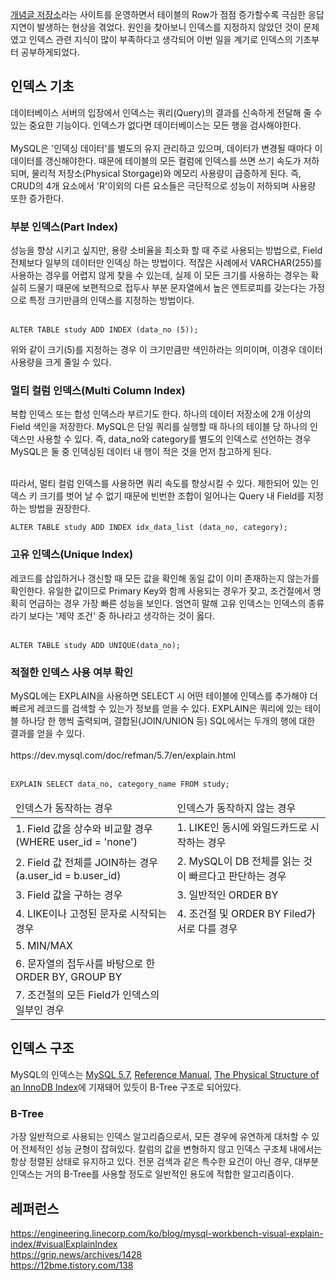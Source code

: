 <a href="https://github.com/KimJongHyeok2/collect">개념글 저장소</a>라는 사이트를 운영하면서 테이블의 Row가 점점 증가할수록 극심한 응답 지연이 발생하는 현상을 겪었다. 원인을 찾아보니 인덱스를 지정하지 않았던 것이 문제였고 인덱스 관련 지식이 많이 부족하다고 생각되어 이번 일을 계기로 인덱스의 기초부터 공부하게되었다.

## 인덱스 기초
데이터베이스 서버의 입장에서 인덱스는 쿼리(Query)의 결과를 신속하게 전달해 줄 수 있는 중요한 기능이다. 인덱스가 없다면 데이터베이스는 모든 행을 검사해야한다. <br><br>
MySQL은 '인덱싱 데이터'를 별도의 유지 관리하고 있으며, 데이터가 변경될 때마다 이 데이터를 갱신해야한다. 때문에 테이블의 모든 컬럼에 인덱스를 쓰면 쓰기 속도가 저하되며, 물리적 저장소(Physical Storgage)와 메모리 사용량이 급증하게 된다. 즉, CRUD의 4개 요소에서 'R'이외의 다른 요소들은 극단적으로 성능이 저하되며 사용량 또한 증가한다.

<h3>부분 인덱스(Part Index)</h3>
성능을 향상 시키고 싶지만, 용량 소비율을 최소화 할 때 주로 사용되는 방법으로, Field 전체보다 일부의 데이터만 인덱싱 하는 방법이다. 적잖은 사례에서 VARCHAR(255)를 사용하는 경우를 어렵지 않게 찾을 수 있는데, 실제 이 모든 크기를 사용하는 경우는 확실히 드물기 때문에 보편적으로 접두사 부분 문자열에서 높은 엔트로피를 갖는다는 가정으로 특정 크기만큼의 인덱스를 지정하는 방법이다.<br><br>

```mysql
ALTER TABLE study ADD INDEX (data_no (5));
```

위와 같이 크기(5)를 지정하는 경우 이 크기만큼만 색인하라는 의미이며, 이경우 데이터 사용량을 크게 줄일 수 있다.

<h3>멀티 컬럼 인덱스(Multi Column Index)</h3>
복합 인덱스 또는 합성 인덱스라 부르기도 한다. 하나의 데이터 저장소에 2개 이상의 Field 색인을 저장한다. MySQL은 단일 쿼리를 실행할 때 하나의 테이블 당 하나의 인덱스만 사용할 수 있다. 즉, data_no와 category를 별도의 인덱스로 선언하는 경우 MySQL은 둘 중 인덱싱된 데이터 내 행이 적은 것을 먼저 참고하게 된다.<br><br>

따라서, 멀티 컬럼 인덱스를 사용하면 쿼리 속도를 향상시킬 수 있다. 제한되어 있는 인덱스 키 크기를 벗어 날 수 없기 때문에 빈번한 조합이 일어나는 Query 내 Field를 지정하는 방법을 권장한다.

```mysql
ALTER TABLE study ADD INDEX idx_data_list (data_no, category);
```
<h3>고유 인덱스(Unique Index)</h3>
레코드를 삽입하거나 갱신할 때 모든 값을 확인해 동일 값이 이미 존재하는지 않는가를 확인한다. 유일한 값이므로 Primary Key와 함께 사용되는 경우가 잦고, 조건절에서 명확히 언급하는 경우 가장 빠른 성능을 보인다. 엄연히 말해 고유 인덱스는 인덱스의 종류라기 보다는 '제약 조건' 중 하나라고 생각하는 것이 옳다.<br><br>

```mysql
ALTER TABLE study ADD UNIQUE(data_no);
```
<h3>적절한 인덱스 사용 여부 확인</h3>
MySQL에는 EXPLAIN을 사용하면 SELECT 시 어떤 테이블에 인덱스를 추가해야 더 빠르게 레코드를 검색할 수 있는가 정보를 얻을 수 있다. EXPLAIN은 쿼리에 있는 테이블 하나당 한 행씩 출력되며, 결합된(JOIN/UNION 등) SQL에서는 두개의 행에 대한 결과를 얻을 수 있다.<br><br>
https://dev.mysql.com/doc/refman/5.7/en/explain.html<br><br>

```mysql
EXPLAIN SELECT data_no, category_name FROM study;
```

<table>
  <thead>
    <tr>
      <td>인덱스가 동작하는 경우</td><td>인덱스가 동작하지 않는 경우</td>
    </tr>
  </thead>
  <tbody>
    <tr>
      <td>1. Field 값을 상수와 비교할 경우<br>(WHERE user_id = 'none')</td><td>1. LIKE인 동시에 와일드카드로 시작하는 경우</td>
    </tr>
    <tr>
      <td>2. Field 값 전체를 JOIN하는 경우<br>(a.user_id = b.user_id)</td><td>2. MySQL이 DB 전체를 읽는 것이 빠르다고 판단하는 경우</td>
    </tr>
    <tr>
      <td>3. Field 값을 구하는 경우</td><td>3. 일반적인 ORDER BY</td>
    </tr>
    <tr>
      <td>4. LIKE이나 고정된 문자로 시작되는 경우</td><td>4. 조건절 및 ORDER BY Filed가 서로 다를 경우</td>
    </tr>
    <tr>
      <td>5. MIN/MAX</td><td rowspan=3></td>
    </tr>
    <tr>
      <td>6. 문자열의 접두사를 바탕으로 한 ORDER BY, GROUP BY</td>
    </tr>
    <tr>
      <td>7. 조건절의 모든 Field가 인덱스의 일부인 경우</td>
    </tr>
  </tbody>
</table>

## 인덱스 구조
MySQL의 인덱스는 <a href="https://dev.mysql.com/doc/refman/5.6/en/innodb-physical-structure.html">MySQL 5.7</a>, <a href="https://dev.mysql.com/doc/refman/5.7/en/mysql-indexes.html">Reference Manual</a>, <a href="https://dev.mysql.com/doc/refman/5.7/en/innodb-physical-structure.html">The Physical Structure of an InnoDB Index</a>에 기재돼어 있듯이 B-Tree 구조로 되어있다.

<h3>B-Tree</h3>
가장 일반적으로 사용되는 인덱스 알고리즘으로서, 모든 경우에 유연하게 대처할 수 있어 전체적인 성능 균형이 잡혀있다. 칼럼의 값을 변형하지 않고 인덱스 구조체 내에서는 항상 정렬된 상태로 유지하고 있다. 전문 검색과 같은 특수한 요건이 아닌 경우, 대부분 인덱스는 거의 B-Tree를 사용할 정도로 일반적인 용도에 적합한 알고리즘이다.

## 레퍼런스
https://engineering.linecorp.com/ko/blog/mysql-workbench-visual-explain-index/#visualExplainIndex<br>
https://grip.news/archives/1428<br>
https://12bme.tistory.com/138
